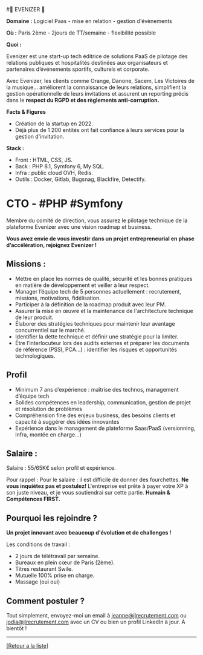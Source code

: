 #📨 EVENIZER 📨

**Domaine :** Logiciel Paas - mise en relation - gestion d'évènements 

**Où :** Paris 2ème - 2jours de TT/semaine - flexibilité possible 

**Quoi :** 

Evenizer est une start-up tech éditrice de solutions PaaS de pilotage des relations publiques et hospitalités destinées aux organisateurs et partenaires d’événements sportifs, culturels et corporate. 

Avec Evenizer, les clients comme Orange, Danone, Sacem, Les Victoires de la musique… améliorent la connaissance de leurs relations, simplifient la gestion opérationnelle de leurs invitations et assurent un reporting précis dans le **respect du RGPD et des règlements anti-corruption.**

**Facts & Figures**

* Création de la startup en 2022.
* Déjà plus de 1 200 entités ont fait confiance à leurs services pour la gestion d'invitation. 

**Stack :** 

* Front : HTML, CSS, JS.
* Back : PHP 8.1, Symfony 6, My SQL.
* Infra : public cloud OVH, Redis.
* Outils : Docker, Gitlab, Bugsnag, Blackfire, Detectify.

# CTO - #PHP #Symfony

Membre du comité de direction, vous assurez le pilotage technique de la plateforme Evenizer avec une vision roadmap et business.

**Vous avez envie de vous investir dans un projet entrepreneurial en phase d’accélération, rejoignez Evenizer !**

## Missions : 

* Mettre en place les normes de qualité, sécurité et les bonnes pratiques en matière de développement et veiller à leur respect.
* Manager l’équipe tech de 5 personnes actuellement : recrutement, missions, motivations, fidélisation.
* Participer à la définition de la roadmap produit avec leur PM.
* Assurer la mise en œuvre et la maintenance de l'architecture technique de leur produit.
* Élaborer des stratégies techniques pour maintenir leur avantage concurrentiel sur le marché.
* Identifier la dette technique et définir une stratégie pour la limiter.
* Être l’interlocuteur lors des audits externes et préparer les documents de référence (PSSI, PCA…) : identifier les risques et opportunités technologiques.

## Profil 

* Minimum 7 ans d’expérience : maîtrise des technos, management d’équipe tech 
* Solides compétences en leadership, communication, gestion de projet et résolution de problèmes 
* Compréhension fine des enjeux business, des besoins clients et capacité à suggérer des idées innovantes 
* Expérience dans le management de plateforme Saas/PaaS (versionning, infra, montée en charge…)

## Salaire : 

Salaire : 55/65K€ selon profil et expérience. 

Pour rappel :  Pour le salaire : il est difficile de donner des fourchettes. **Ne vous inquiétez pas et postulez!** L'entreprise est prête à payer votre XP à son juste niveau, et je vous soutiendrai sur cette partie. **Humain & Compétences FIRST.**

## Pourquoi les rejoindre ?

**Un projet innovant avec beaucoup d'évolution et de challenges !**

Les conditions de travail : 
- 2 jours de télétravail par semaine.
- Bureaux en plein cœur de Paris (2ème).
- Titres restaurant Swile.
- Mutuelle 100% prise en charge.
- Massage (oui oui)

## Comment postuler ?

Tout simplement, envoyez-moi un email à jeanne@jlrecrutement.com ou jodia@jlrecrutement.com avec un CV ou bien un profil LinkedIn à jour. À bientôt ! 

----
<a href="https://github.com/jlondiche/job-board-php/blob/master/README.md">[Retour a la liste]</a>